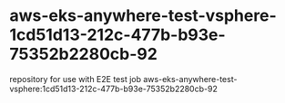 # aws-eks-anywhere-test-vsphere-1cd51d13-212c-477b-b93e-75352b2280cb-92
repository for use with E2E test job aws-eks-anywhere-test-vsphere:1cd51d13-212c-477b-b93e-75352b2280cb-92
